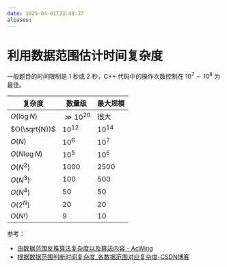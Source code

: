 ```yaml
---
date: 2025-04-01T22:49:37
aliases:
---
```


# 利用数据范围估计时间复杂度

一般题目的时间限制是 1 秒或 2 秒，C++ 代码中的操作次数控制在 $10^7 \sim 10^8$ 为最佳。

| 复杂度           | 数量级           | 最大规模      |
| ------------- | ------------- | --------- |
| $O(\log N)$   | $\gg 10^{20}$ | 很大        |
| $O(\sqrt{N})$ | $10^{12}$     | $10^{14}$ |
| $O(N)$        | $10^6$        | $10^7$    |
| $O(N \log N)$ | $10^5$        | $10^6$    |
| $O(N^2)$      | $1000$        | $2500$    |
| $O(N^3)$      | $100$         | $500$     |
| $O(N^4)$      | $50$          | $50$      |
| $O(2^N)$      | $20$          | $20$      |
| $O(N!)$       | $9$           | $10$      |

参考：

- [由数据范围反推算法复杂度以及算法内容 - AcWing](https://www.acwing.com/blog/content/32/)
- [根据数据范围判断时间复杂度_各数据范围对应复杂度-CSDN博客](https://blog.csdn.net/qq_42435122/article/details/122964926)
